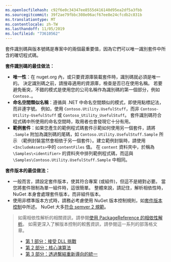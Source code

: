 ```yaml
---
ms.openlocfilehash: c92f6e0c34347ee8555d416140d95ea2df5a3fbb
ms.sourcegitcommit: 39f2ae79fbbc308e06acf67ee8e24cfcdb2c831b
ms.translationtype: MT
ms.contentlocale: zh-TW
ms.lasthandoff: 11/05/2019
ms.locfileid: "73610562"
---
```

套件識別碼與版本號碼是專案中的兩個最重要值，因為它們可以唯一識別套件中所含的確切程式碼。

**套件識別碼的最佳做法：**

- **唯一性**：在 nuget.org 內，或只要資源庫裝載套件時，識別碼就必須是唯一的。 決定識別碼之前，請搜尋適用的資源庫，檢查是否已在使用名稱。 若要避免衝突，不錯的模式是使用您的公司名稱作為識別碼的第一個部分，例如 `Contoso.`。
- **命名空間類似名稱**：遵循與 .NET 中命名空間類似的模式，即使用點標記法，而非連字號。 例如，使用 `Contoso.Utility.UsefulStuff`，而非 `Contoso-Utility-UsefulStuff` 或 `Contoso_Utility_UsefulStuff`。 套件識別碼符合程式碼中所使用的命名空間時，取用者也會發現它十分有用。
- **範例套件**：如果您產生的範例程式碼套件示範如何使用另一個套件，請將 `.Sample` 附加為識別碼的尾碼，如 `Contoso.Utility.UsefulStuff.Sample` 所示 （範例封裝當然會相依于另一個套件）。建立範例封裝時，請使用 `<IncludeAssets>`中的 `contentFiles` 值。 在 `content` 資料夾中，於稱為 `\Samples\<identifier>` 的資料夾中排列範例程式碼，而這與 `\Samples\Contoso.Utility.UsefulStuff.Sample` 中相同。

**套件版本的最佳做法：**

- 一般而言，請設定套件版本，使其符合專案 (或組件)，但這不是絕對必要。 當您將套件限制為單一組件時，這很簡單。 整體來說，請記住，解析相依性時，NuGet 本身會處理套件版本，而非組件版本。
- 使用非標準版本方式時，請務必考慮使用 NuGet 版本控制規則，如[套件版本控制](../../concepts/package-versioning.md)中所述。 NuGet 大多[符合 semver 2 規範](../../concepts/package-versioning.md#semantic-versioning-200)。

> 如需相依性解析的相關資訊，請參閱[使用 PackageReference 的相依性解析](../../concepts/dependency-resolution.md#dependency-resolution-with-packagereference)。 如需更深入了解版本控制的較舊資訊，請參閱這一系列的部落格文章。
>
> - [第 1 部分：接受 DLL 挑戰](https://blog.davidebbo.com/2011/01/nuget-versioning-part-1-taking-on-dll.html)
> - [第 2 部分：核心演算法](https://blog.davidebbo.com/2011/01/nuget-versioning-part-2-core-algorithm.html)
> - [第 3 部分：透過繫結重新導向的統一](https://blog.davidebbo.com/2011/01/nuget-versioning-part-3-unification-via.html)
